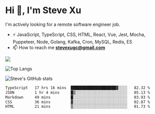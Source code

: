 # Hi 👋, I'm Steve Xu

I'm actively looking for a remote software engineer job.

- ⚡ JavaScript, TypeScript, CSS, HTML, React, Vue, Jest, Mocha,
Puppeteer, Node, Golang, Kafka, Cron, MySQL, Redis, ES
- 📫 How to reach me **stevexugc@gmail.com**

![](https://komarev.com/ghpvc/?username=nusr&color=green)

![Top Langs](https://github-readme-stats.vercel.app/api/top-langs/?username=nusr&langs_count=8&layout=compact)

![Steve's GitHub stats](https://github-readme-stats.vercel.app/api?username=nusr&show_icons=true)

<!--START_SECTION:waka-->

```txt
TypeScript   17 hrs 16 mins  ████████████████████▓░░░░   82.32 %
JSON         1 hr 4 mins     █▒░░░░░░░░░░░░░░░░░░░░░░░   05.13 %
Markdown     49 mins         █░░░░░░░░░░░░░░░░░░░░░░░░   03.93 %
CSS          36 mins         ▓░░░░░░░░░░░░░░░░░░░░░░░░   02.87 %
HTML         21 mins         ▒░░░░░░░░░░░░░░░░░░░░░░░░   01.73 %
```

<!--END_SECTION:waka-->
